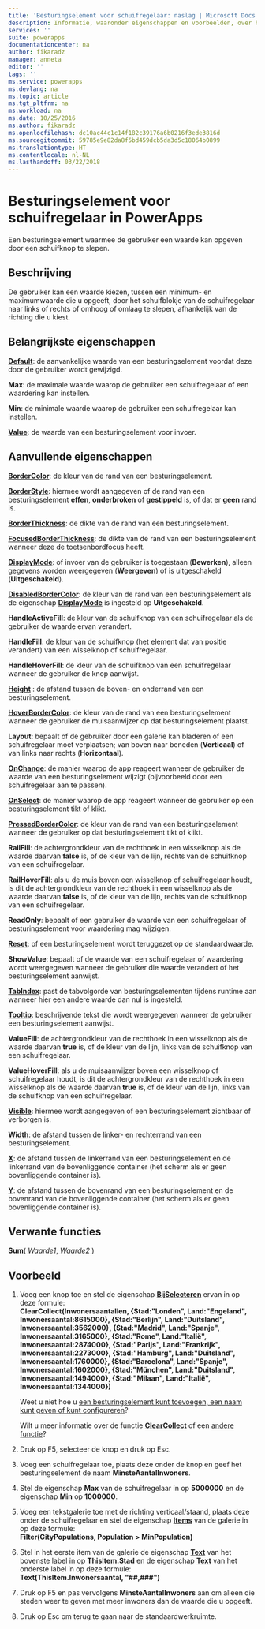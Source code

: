 ```yaml
---
title: 'Besturingselement voor schuifregelaar: naslag | Microsoft Docs'
description: Informatie, waaronder eigenschappen en voorbeelden, over het besturingselement Schuifregelaar
services: ''
suite: powerapps
documentationcenter: na
author: fikaradz
manager: anneta
editor: ''
tags: ''
ms.service: powerapps
ms.devlang: na
ms.topic: article
ms.tgt_pltfrm: na
ms.workload: na
ms.date: 10/25/2016
ms.author: fikaradz
ms.openlocfilehash: dc10ac44c1c14f182c39176a6b0216f3ede3816d
ms.sourcegitcommit: 59785e9e82da8f5bd459dcb5da3d5c18064b0899
ms.translationtype: HT
ms.contentlocale: nl-NL
ms.lasthandoff: 03/22/2018
---
```

# <a name="slider-control-in-powerapps"></a>Besturingselement voor schuifregelaar in PowerApps
Een besturingselement waarmee de gebruiker een waarde kan opgeven door een schuifknop te slepen.

## <a name="description"></a>Beschrijving
De gebruiker kan een waarde kiezen, tussen een minimum- en maximumwaarde die u opgeeft, door het schuifblokje van de schuifregelaar naar links of rechts of omhoog of omlaag te slepen, afhankelijk van de richting die u kiest.

## <a name="key-properties"></a>Belangrijkste eigenschappen
**[Default](properties-core.md)**: de aanvankelijke waarde van een besturingselement voordat deze door de gebruiker wordt gewijzigd.

**Max**: de maximale waarde waarop de gebruiker een schuifregelaar of een waardering kan instellen.

**Min**: de minimale waarde waarop de gebruiker een schuifregelaar kan instellen.

**[Value](properties-core.md)**: de waarde van een besturingselement voor invoer.

## <a name="additional-properties"></a>Aanvullende eigenschappen
**[BorderColor](properties-color-border.md)**: de kleur van de rand van een besturingselement.

**[BorderStyle](properties-color-border.md)**: hiermee wordt aangegeven of de rand van een besturingselement **effen**, **onderbroken** of **gestippeld** is, of dat er **geen** rand is.

**[BorderThickness](properties-color-border.md)**: de dikte van de rand van een besturingselement.

**[FocusedBorderThickness](properties-color-border.md)**: de dikte van de rand van een besturingselement wanneer deze de toetsenbordfocus heeft.

**[DisplayMode](properties-core.md)**: of invoer van de gebruiker is toegestaan (**Bewerken**), alleen gegevens worden weergegeven (**Weergeven**) of is uitgeschakeld (**Uitgeschakeld**).

**[DisabledBorderColor](properties-color-border.md)**: de kleur van de rand van een besturingselement als de eigenschap **[DisplayMode](properties-core.md)** is ingesteld op **Uitgeschakeld**.

**HandleActiveFill**: de kleur van de schuifknop van een schuifregelaar als de gebruiker de waarde ervan verandert.

**HandleFill**: de kleur van de schuifknop (het element dat van positie verandert) van een wisselknop of schuifregelaar.

**HandleHoverFill**: de kleur van de schuifknop van een schuifregelaar wanneer de gebruiker de knop aanwijst.

**[Height](properties-size-location.md)** : de afstand tussen de boven- en onderrand van een besturingselement.

**[HoverBorderColor](properties-color-border.md)**: de kleur van de rand van een besturingselement wanneer de gebruiker de muisaanwijzer op dat besturingselement plaatst.

**Layout**: bepaalt of de gebruiker door een galerie kan bladeren of een schuifregelaar moet verplaatsen; van boven naar beneden (**Verticaal**) of van links naar rechts (**Horizontaal**).

**[OnChange](properties-core.md)**: de manier waarop de app reageert wanneer de gebruiker de waarde van een besturingselement wijzigt (bijvoorbeeld door een schuifregelaar aan te passen).

**[OnSelect](properties-core.md)**: de manier waarop de app reageert wanneer de gebruiker op een besturingselement tikt of klikt.

**[PressedBorderColor](properties-color-border.md)**: de kleur van de rand van een besturingselement wanneer de gebruiker op dat besturingselement tikt of klikt.

**RailFill**: de achtergrondkleur van de rechthoek in een wisselknop als de waarde daarvan **false** is, of de kleur van de lijn, rechts van de schuifknop van een schuifregelaar.

**RailHoverFill**: als u de muis boven een wisselknop of schuifregelaar houdt, is dit de achtergrondkleur van de rechthoek in een wisselknop als de waarde daarvan **false** is, of de kleur van de lijn, rechts van de schuifknop van een schuifregelaar.

**ReadOnly**: bepaalt of een gebruiker de waarde van een schuifregelaar of besturingselement voor waardering mag wijzigen.

**[Reset](properties-core.md)**: of een besturingselement wordt teruggezet op de standaardwaarde.

**ShowValue**: bepaalt of de waarde van een schuifregelaar of waardering wordt weergegeven wanneer de gebruiker die waarde verandert of het besturingselement aanwijst.

**[TabIndex](properties-accessibility.md)**: past de tabvolgorde van besturingselementen tijdens runtime aan wanneer hier een andere waarde dan nul is ingesteld.

**[Tooltip](properties-core.md)**: beschrijvende tekst die wordt weergegeven wanneer de gebruiker een besturingselement aanwijst.

**ValueFill**: de achtergrondkleur van de rechthoek in een wisselknop als de waarde daarvan **true** is, of de kleur van de lijn, links van de schuifknop van een schuifregelaar.

**ValueHoverFill**: als u de muisaanwijzer boven een wisselknop of schuifregelaar houdt, is dit de achtergrondkleur van de rechthoek in een wisselknop als de waarde daarvan **true** is, of de kleur van de lijn, links van de schuifknop van een schuifregelaar.

**[Visible](properties-core.md)**: hiermee wordt aangegeven of een besturingselement zichtbaar of verborgen is.

**[Width](properties-size-location.md)**: de afstand tussen de linker- en rechterrand van een besturingselement.

**[X](properties-size-location.md)**: de afstand tussen de linkerrand van een besturingselement en de linkerrand van de bovenliggende container (het scherm als er geen bovenliggende container is).

**[Y](properties-size-location.md)**: de afstand tussen de bovenrand van een besturingselement en de bovenrand van de bovenliggende container (het scherm als er geen bovenliggende container is).

## <a name="related-functions"></a>Verwante functies
[**Sum**( *Waarde1*, *Waarde2* )](../functions/function-aggregates.md)

## <a name="example"></a>Voorbeeld
1. Voeg een knop toe en stel de eigenschap **[BijSelecteren](properties-core.md)** ervan in op deze formule:
   <br>**ClearCollect(Inwonersaantallen, {Stad:"Londen", Land:"Engeland", Inwonersaantal:8615000}, {Stad:"Berlijn", Land:"Duitsland", Inwonersaantal:3562000}, {Stad:"Madrid", Land:"Spanje", Inwonersaantal:3165000}, {Stad:"Rome", Land:"Italië", Inwonersaantal:2874000}, {Stad:"Parijs", Land:"Frankrijk", Inwonersaantal:2273000}, {Stad:"Hamburg", Land:"Duitsland", Inwonersaantal:1760000}, {Stad:"Barcelona", Land:"Spanje", Inwonersaantal:1602000}, {Stad:"München", Land:"Duitsland", Inwonersaantal:1494000}, {Stad:"Milaan", Land:"Italië", Inwonersaantal:1344000})**
   
    Weet u niet hoe u [een besturingselement kunt toevoegen, een naam kunt geven of kunt configureren](../add-configure-controls.md)?
   
    Wilt u meer informatie over de functie **[ClearCollect](../functions/function-clear-collect-clearcollect.md)** of een [andere functie](../formula-reference.md)?
2. Druk op F5, selecteer de knop en druk op Esc.
3. Voeg een schuifregelaar toe, plaats deze onder de knop en geef het besturingselement de naam **MinsteAantalInwoners**.
4. Stel de eigenschap **Max** van de schuifregelaar in op **5000000** en de eigenschap **Min** op **1000000**.
5. Voeg een tekstgalerie toe met de richting verticaal/staand, plaats deze onder de schuifregelaar en stel de eigenschap **[Items](properties-core.md)** van de galerie in op deze formule:<br>
   **Filter(CityPopulations, Population > MinPopulation)**
6. Stel in het eerste item van de galerie de eigenschap **[Text](properties-core.md)** van het bovenste label in op **ThisItem.Stad** en de eigenschap **[Text](properties-core.md)** van het onderste label in op deze formule:<br> **Text(ThisItem.Inwonersaantal, "##,###")**
7. Druk op F5 en pas vervolgens **MinsteAantalInwoners** aan om alleen die steden weer te geven met meer inwoners dan de waarde die u opgeeft.
8. Druk op Esc om terug te gaan naar de standaardwerkruimte.

